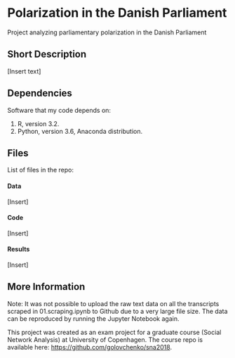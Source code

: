 # Polarization in the Danish Parliament
Project analyzing parliamentary polarization in the Danish Parliament

## Short Description

[Insert text]

## Dependencies

Software that my code depends on:

1. R, version 3.2.
2. Python, version 3.6, Anaconda distribution.

## Files

List of files in the repo:

#### Data

[Insert]

#### Code

[Insert]

#### Results
[Insert]

## More Information

Note: It was not possible to upload the raw text data on all the transcripts scraped in 01.scraping.ipynb to Github due to a very large file size. The data can be reproduced by running the Jupyter Notebook again. 

This project was created as an exam project for a graduate course (Social Network Analysis) at University of Copenhagen. The course repo is available here: https://github.com/golovchenko/sna2018.
